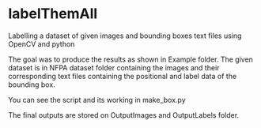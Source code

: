 # labelThemAll
Labelling a dataset of given images and bounding boxes text files using OpenCV and python

The goal was to produce the results as shown in Example folder.
The given dataset is in NFPA dataset folder containing the images and their corresponding text files containing the positional and label data of the bounding box.

You can see the script and its working in make_box.py

The final outputs are stored on OutputImages and OutputLabels folder.
